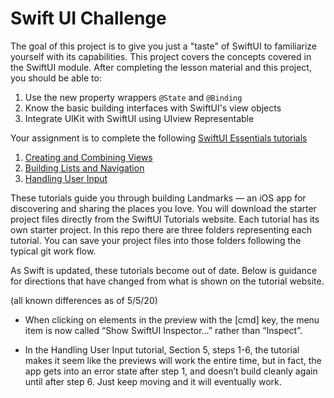 # Swift UI Challenge

The goal of this project is to give you just a "taste" of SwiftUI to familiarize yourself with its capabilities. This project covers the concepts covered in the SwiftUI module. After completing the lesson material and this project, you should be able to:

1) Use the new property wrappers `@State` and `@Binding`
2) Know the basic building interfaces with SwiftUI's view objects
3) Integrate UIKit with SwiftUI using UIview Representable

Your assignment is to complete the following [SwiftUI Essentials tutorials](https://developer.apple.com/tutorials/swiftui/tutorials)

1) [Creating and Combining Views](https://developer.apple.com/tutorials/swiftui/creating-and-combining-views) 
2) [Building Lists and Navigation](https://developer.apple.com/tutorials/swiftui/building-lists-and-navigation) 
3) [Handling User Input](https://developer.apple.com/tutorials/swiftui/handling-user-input)

These tutorials guide you through building Landmarks — an iOS app for discovering and sharing the places you love. You will download the starter project files directly from the SwiftUI Tutorials website. Each tutorial has its own starter project. In this repo there are three folders representing each tutorial. You can save your project files into those folders following the typical git work flow. 

As Swift is updated, these tutorials become out of date. Below is guidance for directions that have changed from what is shown on the tutorial website.

(all known differences as of 5/5/20)

* When clicking on elements in the preview with the [cmd] key, the menu item is now called “Show SwiftUI Inspector…” rather than “Inspect”.

* In the Handling User Input tutorial, Section 5, steps 1-6, the tutorial makes it seem like the previews will work the entire time, but in fact, the app gets into an error state after step 1, and doesn’t build cleanly again until after step 6. Just keep moving and it will eventually work.
